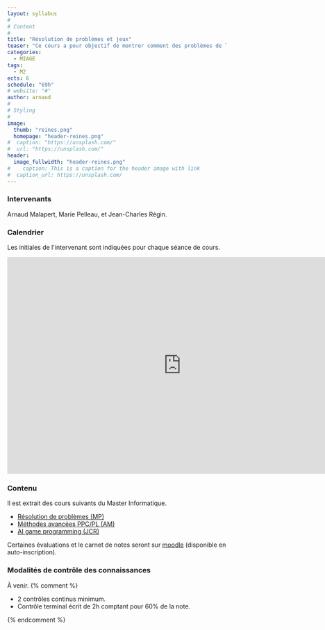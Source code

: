 ```yaml
---
layout: syllabus
#
# Content
#
title: "Résolution de problèmes et jeux"
teaser: "Ce cours a pour objectif de montrer comment des problèmes de la vie réelle peuvent être modélisés et résolus, tels que des problèmes de recherche opérationnelle ou des jeux. Différents types de méthodes seront présentées, comme les algorithmes gloutons, la recherche locale, la logique, la programmation linéaire, ou la programmation par contraintes."
categories:
  - MIAGE
tags:
  - M2
ects: 6
schedule: "69h"
# website: "#"
author: arnaud
#
# Styling
#
image:
  thumb: "reines.png"
  homepage: "header-reines.png"
#  caption: "https://unsplash.com/"
#  url: "https://unsplash.com/"
header:
  image_fullwidth: "header-reines.png"
#    caption: This is a caption for the header image with link
#  caption_url: https://unsplash.com/
---
```


### Intervenants ###

Arnaud Malapert, Marie Pelleau, et Jean-Charles Régin.

### Calendrier ###

Les initiales de l'intervenant sont indiquées pour chaque séance de cours.

<iframe src="https://calendar.google.com/calendar/embed?src=64v6sdjn6h8k8raq09q2cgmm54%40group.calendar.google.com&ctz=Europe%2FParis" style="border-width:0" width="800" height="500" frameborder="0" scrolling="no"></iframe>

### Contenu ###

Il est extrait des cours suivants du Master Informatique.

 - [Résolution de problèmes (MP)](..m1/s1/problem-solving)
 - [Méthodes avancées PPC/PL (AM)](..m1/s2/methodes-avancees)
 - [AI game programming (JCR)](../m1/s1/AI-game-programming)

Certaines évaluations et le carnet de notes seront sur [moodle](https://lms.univ-cotedazur.fr/course/view.php?id=1428) (disponible en auto-inscription).
### Modalités de contrôle des connaissances ###

À venir.
 {% comment %}

  - 2 contrôles continus minimum.
  - Contrôle terminal écrit de 2h comptant pour 60% de la note.

 {% endcomment %}
